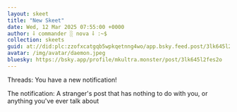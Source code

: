 ```yaml
---
layout: skeet
title: "New Skeet"
date: Wed, 12 Mar 2025 07:55:00 +0000
author: ⸸ commander ░ nova ⸸ :~$
collection: skeets
guid: at://did:plc:zzofxcatgqb5wpkqetnng4wo/app.bsky.feed.post/3lk645l2fes2o
avatar: /img/avatar/daemon.jpeg
bluesky: https://bsky.app/profile/mkultra.monster/post/3lk645l2fes2o
---
```


Threads: You have a new notification!

The notification: A stranger's post that has nothing to do with you, or anything you've ever talk about
